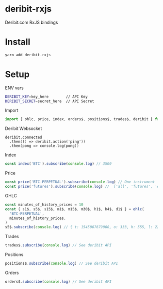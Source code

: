 # deribit-rxjs

Deribit.com RxJS bindings

# Install

```bash
yarn add deribit-rxjs
```

# Setup

ENV vars

```bash
DERIBIT_KEY=key_here        // API Key
DERIBIT_SECRET=secret_here  // API Secret
```

Import

```js
import { ohlc, price, index, orders$, positions$, trades$, deribit } from 'deribit-rxjs'
```

Deribit Websocket

```
deribit.connected
  .then(() => deribit.action('ping'))
  .then(pong => console.log(pong))
```

Index

```js
const index('BTC').subscribe(console.log) // 3500
```

Price

```js
const price('BTC-PERPETUAL').subscribe(console.log) // One instrument
const price('futures').subscribe(console.log) //  ['all', 'futures', 'options', 'index', 'any_instrument_name']
```

OHLC

```js
const minutes_of_history_prices = 10
const { s1$, s5$, s15$, m1$, m15$, m30$, h1$, h4$, d1$ } = ohlc(
  'BTC-PERPETUAL',
  minutes_of_history_prices,
)
s5$.subscribe(console.log) // { t: 1545007679000, o: 333, h: 555, l: 222, c: 4444, v: 12355 }
```

Trades

```js
trades$.subscribe(console.log) // See deribit API
```

Positions

```js
positions$.subscribe(console.log) // See deribit API
```

Orders

```js
orders$.subscribe(console.log) // See deribit API
```
